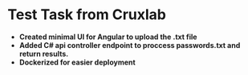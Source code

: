 # Test Task from Cruxlab

- **Created minimal UI for Angular to upload the .txt file**
- **Added C# api controller endpoint to proccess passwords.txt and return results.**
- **Dockerized for easier deployment**
